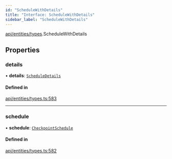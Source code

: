 ```yaml
---
id: "ScheduleWithDetails"
title: "Interface: ScheduleWithDetails"
sidebar_label: "ScheduleWithDetails"
---
```


[api/entities/types](../../../../../modules/API/Entities/Types/Types.md).ScheduleWithDetails

## Properties

### details

• **details**: [`ScheduleDetails`](../../CheckpointSchedule/Types/ScheduleDetails/ScheduleDetails.md)

#### Defined in

[api/entities/types.ts:583](https://github.com/PolymeshAssociation/polymesh-sdk/blob/c8da9dfce/src/api/entities/types.ts#L583)

___

### schedule

• **schedule**: [`CheckpointSchedule`](../../../../../classes/API/Entities/CheckpointSchedule/CheckpointSchedule.md)

#### Defined in

[api/entities/types.ts:582](https://github.com/PolymeshAssociation/polymesh-sdk/blob/c8da9dfce/src/api/entities/types.ts#L582)

